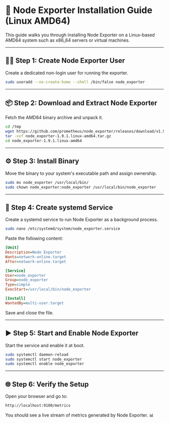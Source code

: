 # 🚀 Node Exporter Installation Guide (Linux AMD64)

This guide walks you through installing Node Exporter on a Linux-based AMD64 system such as x86_64 servers or virtual machines.

---

## 🧑‍💻 Step 1: Create Node Exporter User

Create a dedicated non-login user for running the exporter.

```bash
sudo useradd --no-create-home --shell /bin/false node_exporter
```

---

## 📦 Step 2: Download and Extract Node Exporter

Fetch the AMD64 binary archive and unpack it.

```bash
cd /tmp
wget https://github.com/prometheus/node_exporter/releases/download/v1.9.1/node_exporter-1.9.1.linux-amd64.tar.gz
tar -xvf node_exporter-1.9.1.linux-amd64.tar.gz
cd node_exporter-1.9.1.linux-amd64
```

---

## ⚙️ Step 3: Install Binary

Move the binary to your system's executable path and assign ownership.

```bash
sudo mv node_exporter /usr/local/bin/
sudo chown node_exporter:node_exporter /usr/local/bin/node_exporter
```

---

## 🧾 Step 4: Create systemd Service

Create a systemd service to run Node Exporter as a background process.

```bash
sudo nano /etc/systemd/system/node_exporter.service
```

Paste the following content:

```ini
[Unit]
Description=Node Exporter
Wants=network-online.target
After=network-online.target

[Service]
User=node_exporter
Group=node_exporter
Type=simple
ExecStart=/usr/local/bin/node_exporter

[Install]
WantedBy=multi-user.target
```

Save and close the file.

---

## ▶️ Step 5: Start and Enable Node Exporter

Start the service and enable it at boot.

```bash
sudo systemctl daemon-reload
sudo systemctl start node_exporter
sudo systemctl enable node_exporter
```

---

## 🌐 Step 6: Verify the Setup

Open your browser and go to:

```
http://localhost:9100/metrics
```

You should see a live stream of metrics generated by Node Exporter. 📊
